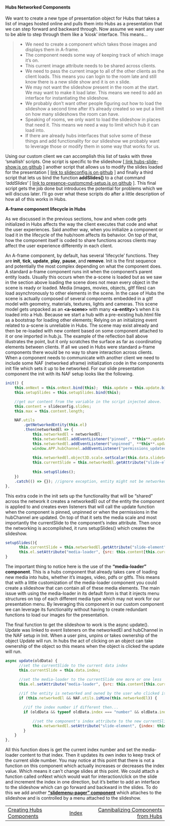 #### **Hubs Networked Components**

We want to create a new type of presentation object for Hubs that takes a list of images hosted online and pulls them into Hubs as a presentation that we can step forward and backward through.  Now assume we want any user to be able to step through them like a ‘kiosk’ interface.  This means…

> - We need to create a component which takes those images and displays them in A-frame.
> - The component needs some way of keeping track of which image it’s on.
> - This current image attribute needs to be shared across clients.
> - We need to pass the current image to all of the other clients as the client loads.  This means you can login to the room late and still know there is a new slide show and it is on x slide.
> - We may not want the slideshow present in the room at the start.  We may want to make it load later.  This means we need to add an interface for instantiating the slideshow. 
> - We probably don’t want other people figuring out how to load the slideshow a second time after it’s already created so we put a limit on how many slideshows the room can have.
> - Speaking of rooms, we only want to load the slideshow in places that need it.  This means we need a way to limit which hub it can load into.
> - If there are already hubs interfaces that solve some of these things and add functionality for our slideshow we probably want to leverage those or modify them in some way that works for us.



Using our custom client we can accomplish this list of tasks with three ‘smallish’ scripts.  One script is specific to the slideshow [[ link hubs-slide-show.js on github](https://raw.githubusercontent.com/colinfizgig/Custom-Hubs-Components/main/components/hubs-slide-show.js) ] another script that allows us to modify the slides loaded for the presentation [ [link to slideconfig.js on github](https://raw.githubusercontent.com/colinfizgig/Custom-Hubs-Components/main/components/slideconfig.js) ] and finally a third script that lets us bind the function **addSlides()** to a chat command *‘addSlides*’ [ [link to presence-customcmd-setup.js on github](https://raw.githubusercontent.com/colinfizgig/Custom-Hubs-Components/main/components/presence-customcmd-setup.js) ].  This final script gets the job done but introduces the potential for problems which we will discuss later.  I’ll go over what these scripts do after a little description of how all of this works in Hubs.

**A-frame component lifecycle in Hubs**

As we discussed in the previous sections, how and when code gets initialized in Hubs affects the way the client executes that code and what the user experiences.  Said another way, when you initialize a component or load it in the lifecycle of the hub/room affects its behavior.  On top of that, how the component itself is coded to share functions across clients may affect the user experience differently in each client.

An A-frame component, by default, has several ‘lifecycle’ functions.  They are **init**, **tick**, **update**, **play**, **pause**, and **remove**.  Init is the first sequence and potentially the most complex depending on what the component does.  A standard a-frame component runs init when the component’s parent entity loads.  Usually this occurs when the a-scene is loaded but as we saw in the section above loading the scene does not mean every object in the scene is ready or loaded.  Media (images, movies, objects, gltf files) can load asynchronously to other elements in the scene.  In the case of Hubs the scene is actually composed of several components embedded in a gltf model with geometry, materials, textures, lights and cameras.  This scene model gets unpacked as an **\<a-scene>** with many **\<a-entity>**’s when it is loaded into a Hub.  Because we start a hub with a pre-existing hub.html file as a bootstrap for loading other elements; Relying on an initializing event related to a-scene is unreliable in Hubs.  The scene may exist already and then be re-loaded with new content based on some component attached to it or one imported in hub.js.  The example of the reflection ball above illustrates the point, but it only scratches the surface as far as coordinating elements between clients.  If all we used in Hubs were standard a-frame components there would be no way to share interaction across clients.  When a component needs to communicate with another client we need to include some NAF (networked aframe) initialization code in the components init file which sets it up to be networked.  For our slide presentation component the init with its NAF setup looks like the following.

```javascript
init() {
  	this.onNext = this.onNext.bind(this);  this.update = this.update.bind(this);
  	this.setupSlides = this.setupSlides.bind(this);

  	//get our content from the variable in the script injected above.
  	this.content = slideconfig.slides;
  	this.max = this.content.length;

  	NAF.utils 
    	.getNetworkedEntity(this.el)
    	.then(networkedEl => { 
    		this.networkedEl = networkedEl; 
    		this.networkedEl.addEventListener("pinned", **this**.update); 
    		this.networkedEl.addEventListener("unpinned", **this**.update); 
    		window.APP.hubChannel.addEventListener("permissions_updated", this.update);
        
    		this.networkedEl.object3D.scale.setScalar(this.data.slideScale);  
    		this.currentSlide = this.networkedEl.getAttribute("slide-element").index;
        
    		this.setupSlides();
  	}) 
  	.catch(() => {}); //ignore exception, entity might not be networked
},
```



This extra code in the init sets up the functionality that will be “shared” across the network it creates a networkedEl out of the entity the component is applied to and creates even listeners that will call the update function when the component is pinned, unpinned or when the permissions in the hubChannel are updated.  On top of that it sets the media scale and most importantly the currentSlide to the component’s index attribute.  Then once the networking is accomplished, it runs setupSlides() which creates the slideshow.

```javascript
setupSlides(){
      this.currentSlide = this.networkedEl.getAttribute("slide-element").index;
      this.el.setAttribute("media-loader", {src: this.content[this.currentSlide], fitToBox: true, resolve: false});
}
```

The important thing to notice here is the use of the **“media-loader” component**.  This is a hubs component that already takes care of loading new media into hubs, whether it’s images, video, pdfs or gltfs.  This means that with a little customization of the media-loader component you could create a slideshow that can contain all of these media elements.  The main issue with using the media-loader in its default form is that it injects menu structures on top of each different media type which may not work for our presentation menu.  By leveraging this component in our custom component we can leverage its functionality without having to create redundant functions to load our images for the presentation.

The final function to get the slideshow to work is the async update(). Update was linked to event listeners on the networkedEl and hubChannel in the NAF setup in Init.  When a user pins, unpins or takes ownership of the object Update will run.  In hubs the act of clicking on an object can take ownership of the object so this means when the object is clicked the update will run.

```javascript
async update(oldData) {
      //set the currentSlide to the current data index
      this.currentSlide = this.data.index;

      //set the media-loader to the currentSlide one more or one less	
      this.el.setAttribute("media-loader", {src: this.content[this.currentSlide], fitToBox: true, resolve: false});
  
      //if the entity is networked and owned by the user who clicked it then...
      if (this.networkedEl && NAF.utils.isMine(this.networkedEl)) {

		//if the index number if different then...
		if (oldData && typeof oldData.index === "number" && oldData.index !== this.data.index) {

			//set the component's index attribute to the new currentSlide number
			this.networkedEl.setAttribute("slide-element", {index: this.currentSlide});
		}
  	}
},
```



All this function does is get the current index number and set the media-loader content to that index.  Then it updates its own index to keep track of the current slide number.   You may notice at this point that there is not a function on this component which actually increases or decreases the index value.  Which means it can’t change slides at this point. We could attach a function called onNext which would wait for interaction/click on the slide and increment the index in one direction, but it’s better to add an interface to the slideshow which can go forward and backward in the slides.  To do this we add another [**“slidemenu-pager” component**](https://github.com/colinfizgig/Custom-Hubs-Components/blob/main/components/hubs-slide-show.js) which attaches to the slideshow and is controlled by a menu attached to the slideshow.

|                                                              |                                                              |                                                              |
| :----------------------------------------------------------- | :----------------------------------------------------------: | -----------------------------------------------------------: |
| [Creating Hubs Components](https://github.com/colinfizgig/Custom-Hubs-Components/docs/blob/ghpages/CreatingHubsComponents.md) | [Index](https://github.com/colinfizgig/Custom-Hubs-Components/docs/blob/ghpages/CustomizinghubsTitle.md) | [Cannibalizing Components from Hubs](https://github.com/colinfizgig/Custom-Hubs-Components/docs/blob/ghpages/CannibalizingComponents.md) |

